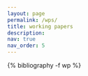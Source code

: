 ```yaml
---
layout: page
permalink: /wps/
title: working papers
description: 
nav: true
nav_order: 5
---
```


<!-- _pages/publications.md -->
<div class="publications">

{% bibliography -f wp %}

</div>


